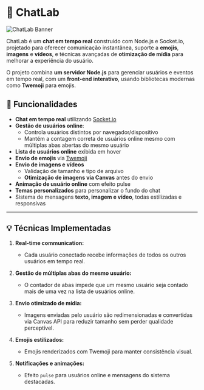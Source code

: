# 💬 ChatLab

![ChatLab Banner]((http://56.124.88.223:3000/))

ChatLab é um **chat em tempo real** construído com Node.js e Socket.io, projetado para oferecer comunicação instantânea, suporte a **emojis**, **imagens** e **vídeos**, e técnicas avançadas de **otimização de mídia** para melhorar a experiência do usuário.  

O projeto combina **um servidor Node.js** para gerenciar usuários e eventos em tempo real, com um **front-end interativo**, usando bibliotecas modernas como **Twemoji** para emojis.

## 🚀 Funcionalidades

- **Chat em tempo real** utilizando [Socket.io](https://socket.io/)
- **Gestão de usuários online**:
  - Controla usuários distintos por navegador/dispositivo
  - Mantém a contagem correta de usuários online mesmo com múltiplas abas abertas do mesmo usuário
- **Lista de usuários online** exibida em hover
- **Envio de emojis** via [Twemoji](https://github.com/twitter/twemoji)
- **Envio de imagens e vídeos**
  - Validação de tamanho e tipo de arquivo
  - **Otimização de imagens via Canvas** antes do envio
- **Animação de usuário online** com efeito pulse
- **Temas personalizados** para personalizar o fundo do chat
- Sistema de mensagens **texto, imagem e vídeo**, todas estilizadas e responsivas

---

## 💡 Técnicas Implementadas

1. **Real-time communication:**  
   - Cada usuário conectado recebe informações de todos os outros usuários em tempo real.

2. **Gestão de múltiplas abas do mesmo usuário:**  
   - O contador de abas impede que um mesmo usuário seja contado mais de uma vez na lista de usuários online.

3. **Envio otimizado de mídia:**  
   - Imagens enviadas pelo usuário são redimensionadas e convertidas via Canvas API para reduzir tamanho sem perder qualidade perceptível.

4. **Emojis estilizados:**  
   - Emojis renderizados com Twemoji para manter consistência visual.

5. **Notificações e animações:**  
   - Efeito `pulse` para usuários online e mensagens do sistema destacadas.
